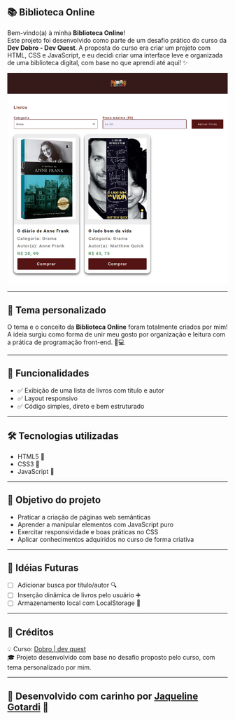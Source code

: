 ## 📚 Biblioteca Online

Bem-vindo(a) à minha **Biblioteca Online**!  
Este projeto foi desenvolvido como parte de um desafio prático do curso da **Dev Dobro - Dev Quest**. A proposta do curso era criar um projeto com HTML, CSS e JavaScript, e eu decidi criar uma interface leve e organizada de uma biblioteca digital, com base no que aprendi até aqui! ✨

![biblioteca-online](src/imagens/telaa.png)


---

## 🎨 Tema personalizado

O tema e o conceito da **Biblioteca Online** foram totalmente criados por mim!  
A ideia surgiu como forma de unir meu gosto por organização e leitura com a prática de programação front-end. 📖💻

---

## 🚀 Funcionalidades

- ✅ Exibição de uma lista de livros com título e autor
- ✅ Layout responsivo 
- ✅ Código simples, direto e bem estruturado

---

## 🛠️ Tecnologias utilizadas

- HTML5 🧱  
- CSS3 🎨  
- JavaScript 🧠  

---

## 🎯 Objetivo do projeto

- Praticar a criação de páginas web semânticas
- Aprender a manipular elementos com JavaScript puro
- Exercitar responsividade e boas práticas no CSS
- Aplicar conhecimentos adquiridos no curso de forma criativa

---

## 🧪 Idéias Futuras

- [ ] Adicionar busca por título/autor 🔍  
- [ ] Inserção dinâmica de livros pelo usuário ➕  
- [ ] Armazenamento local com LocalStorage 💾  

---

## 📝 Créditos

💡 Curso: [Dobro | dev quest](https://dobro.com.br)  
🎓 Projeto desenvolvido com base no desafio proposto pelo curso, com tema personalizado por mim.

---

## 🦋 Desenvolvido com carinho por [Jaqueline Gotardi](https://github.com/jaqueline-gotardi) 💜  
